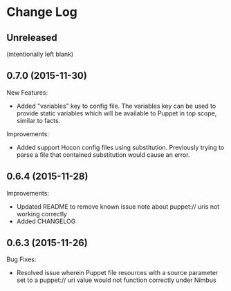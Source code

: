 # Change Log

## Unreleased

(intentionally left blank)

## 0.7.0 (2015-11-30)

New Features:

  - Added "variables" key to config file. The variables key can be used to provide static variables which will be available to Puppet in top scope, similar to facts.

Improvements:

  - Added support Hocon config files using substitution. Previously trying to parse a file that contained substitution would cause an error.

## 0.6.4 (2015-11-28)

Improvements:

  - Updated README to remove known issue note about puppet:// uris not working correctly
  - Added CHANGELOG

## 0.6.3 (2015-11-26)

Bug Fixes:

  - Resolved issue wherein Puppet file resources with a source parameter set to a puppet:// uri value would not function correctly under Nimbus
